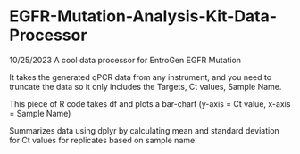# EGFR-Mutation-Analysis-Kit-Data-Processor
10/25/2023 A cool data processor for EntroGen EGFR Mutation 

It takes the generated qPCR data from any instrument, and you need to truncate the data so it only includes the Targets, Ct values, Sample Name. 

This piece of R code takes df and plots a bar-chart (y-axis = Ct value, x-axis = Sample Name)

Summarizes data using dplyr by calculating mean and standard deviation for Ct values for replicates based on sample name.
